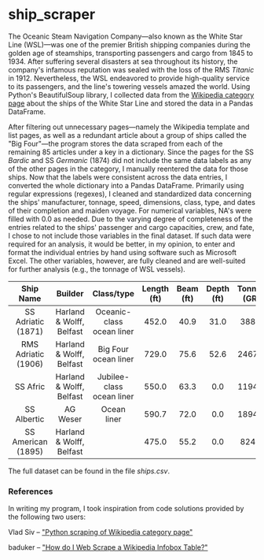 # ship_scraper
 
The Oceanic Steam Navigation Company—also known as the White Star Line (WSL)—was one of the premier British shipping companies during the golden age of steamships, transporting passengers and cargo from 1845 to 1934. After suffering several disasters at sea throughout its history, the company's infamous reputation was sealed with the loss of the RMS <i>Titanic</i> in 1912. Nevertheless, the WSL endeavored to provide high-quality service to its passengers, and the line's towering vessels amazed the world. Using Python's BeautifulSoup library, I collected data from the <a href="https://en.wikipedia.org/wiki/Category:Ships_of_the_White_Star_Line">Wikipedia category page</a> about the ships of the White Star Line and stored the data in a Pandas DataFrame.

After filtering out unnecessary pages—namely the Wikipedia template and list pages, as well as a redundant article about a group of ships called the "Big Four"—the program stores the data scraped from each of the remaining 85 articles under a key in a dictionary. Since the pages for the SS <i>Bardic</i> and SS <i>Germanic</i> (1874) did not include the same data labels as any of the other pages in the category, I manually reentered the data for those ships. Now that the labels were consistent across the data entries, I converted the whole dictionary into a Pandas DataFrame. Primarily using regular expressions (regexes), I cleaned and standardized data concerning the ships' manufacturer, tonnage, speed, dimensions, class, type, and dates of their completion and maiden voyage. For numerical variables, NA's were filled with 0.0 as needed. Due to the varying degree of completeness of the entries related to the ships' passenger and cargo capacities, crew, and fate, I chose to not include those variables in the final dataset. If such data were required for an analysis, it would be better, in my opinion, to enter and format the individual entries by hand using software such as Microsoft Excel. The other variables, however, are fully cleaned and are well-suited for further analysis (e.g., the tonnage of WSL vessels).

| Ship Name | Builder | Class/type | Length (ft) | Beam (ft) | Depth (ft) | Tonnage (GRT) | Speed (kn) | Launched | Completed | Maiden voyage |
| :---: | :---: | :---: | :---: | :---: | :---: | :---: | :---: | :---: | :---: | :---: |
| SS Adriatic (1871) | Harland & Wolff, Belfast | Oceanic-class ocean liner | 452.0 | 40.9 | 31.0 | 3888.0 | 14.5 | 17 Oct 1871 | 31 Mar 1872 | 11 Apr 1872 |
| RMS Adriatic (1906) | Harland & Wolff, Belfast | Big Four ocean liner | 729.0 | 75.6 | 52.6 | 24679.0 | 16.0 | 20 Sep 1906 | 25 Apr 1907 | 8 May 1907 |
| SS Afric | Harland & Wolff, Belfast | Jubilee-class ocean liner | 550.0 | 63.3 | 0.0 | 11948.0 | 13.5 | 16 Nov 1898 |  | 8 Feb 1899 |
| SS Albertic | AG Weser | Ocean liner | 590.7 | 72.0 | 0.0 | 18940.0 | 0.0 | 23 Mar 1920 |  |  |
| SS American (1895) | Harland & Wolff, Belfast |  | 475.0 | 55.2 | 0.0 | 8249.0 | 11.0 | 8 Aug 1895 |  | 9 Oct 1895 |

The full dataset can be found in the file <i>ships.csv</i>.


### References
In writing my program, I took inspiration from code solutions provided by the following two users:

Vlad Siv – <a href="https://stackoverflow.com/questions/70233801/python-scraping-of-wikipedia-category-page">"Python scraping of Wikipedia category page"</a><p>
baduker – <a href="http://5.9.10.113/64256790/how-do-i-web-scrape-a-wikipedia-infobox-table">"How do I Web Scrape a Wikipedia Infobox Table?"</a>
